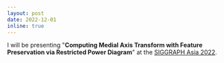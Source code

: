 ```yaml
---
layout: post
date: 2022-12-01
inline: true
---
```


<!-- I will be presenting MATFP at the [SIGGRAPH Asia 2022](https://sa2022.siggraph.org/en/). -->


I will be presenting "**Computing Medial Axis Transform with Feature Preservation via Restricted Power Diagram**" at the [SIGGRAPH Asia 2022](https://sa2022.siggraph.org/en/).

